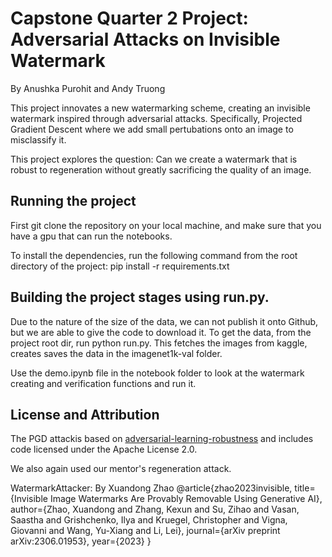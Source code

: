 # Capstone Quarter 2 Project: Adversarial Attacks on Invisible Watermark

By Anushka Purohit and Andy Truong

This project innovates a new watermarking scheme, creating an invisible watermark inspired through adversarial attacks. Specifically, Projected Gradient Descent where we add small pertubations onto an image to misclassify it.

This project explores the question: Can we create a watermark that is robust to regeneration without greatly sacrificing the quality of an image.

## Running the project

First git clone the repository on your local machine, and make sure that you have a gpu that can run the notebooks. 

To install the dependencies, run the following command from the root directory of the project: pip install -r requirements.txt

##  Building the project stages using run.py.
Due to the nature of the size of the data, we can not publish it onto Github, but we are able to give the code to download it.
To get the data, from the project root dir, run python run.py. This fetches the images from kaggle, creates saves the data in the imagenet1k-val folder.

Use the demo.ipynb file in the notebook folder to look at the watermark creating and verification functions and run it. 

## License and Attribution

The PGD attackis based on [adversarial-learning-robustness](https://github.com/dipanjanS/adversarial-learning-robustness?tab=readme-ov-file) and includes code licensed under the Apache License 2.0.

We also again used our mentor's regeneration attack. 

WatermarkAttacker: By Xuandong Zhao @article{zhao2023invisible, title={Invisible Image Watermarks Are Provably Removable Using Generative AI}, author={Zhao, Xuandong and Zhang, Kexun and Su, Zihao and Vasan, Saastha and Grishchenko, Ilya and Kruegel, Christopher and Vigna, Giovanni and Wang, Yu-Xiang and Li, Lei}, journal={arXiv preprint arXiv:2306.01953}, year={2023} }